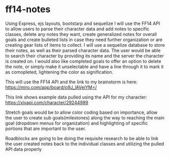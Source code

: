 # ff14-notes
 Using Express, ejs layouts, bootstarp and sequelize I will use the FF14 API to allow users to parse their character data and add notes to specific classes, delete any notes they want, create generalized notes for overall goals and create bulleted lists in case they need further organization or are creating gear lists of items to collect. I will use a sequelize database to store their notes, as well as their parsed character data. The user would be able to search their character by providing its name and the server the character is created on. I would also like completed goals to offer an option to delete the note, or simply make it unselectable and have a line through it to mark it as comopleted, lightening the color as signification.
 
 This will use the FF14 API and the link to my brainstorm is here: https://miro.com/app/board/o9J_lAVeiYM=/
 
 This link shows example data pulled using the API for my character: https://xivapi.com/character/29244989
 
 Stretch goals would be to allow color coding based on importance, allow the user to create sub goals(milestones) along the way to reaching the main goal (dropdown menus for organization) and highlighting of specific portions that are important to the user.
 
 Roadblocks are going to be doing the requisite research to be able to link the user created notes back to the individual classes and utilizing the pulled API data properly
